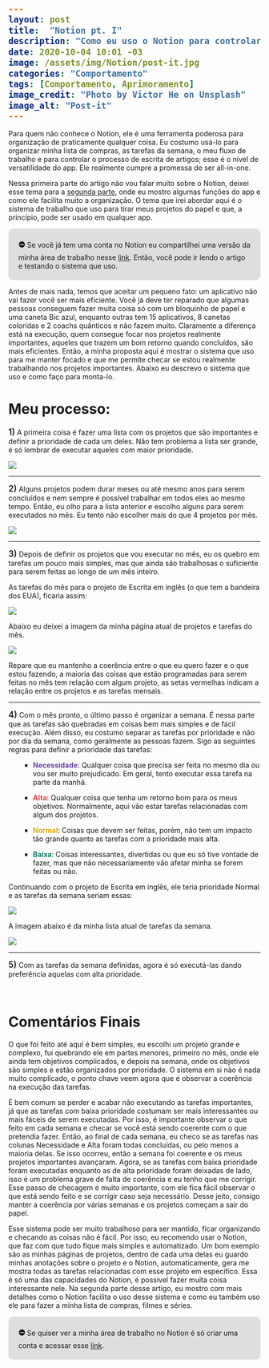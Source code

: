 ```yaml
---
layout: post
title:  "Notion pt. I"
description: "Como eu uso o Notion para controlar meu fluxo de trabalho e ser mais eficiente."
date: 2020-10-04 10:01 -03
image: /assets/img/Notion/post-it.jpg
categories: "Comportamento"
tags: [Comportamento, Aprimoramento]
image_credit: "Photo by Victor He on Unsplash"
image_alt: "Post-it"
---
```


<style>
span {
    display: inline;
    font-size: 1.2em;
    font-weight: 600;
}
</style>

Para quem não conhece o Notion, ele é uma ferramenta poderosa para organização de praticamente qualquer coisa. Eu costumo usá-lo para organizar minha lista de compras, as tarefas da semana, o meu fluxo de trabalho e para controlar o processo de escrita de artigos; esse é o nível de versatilidade do app. Ele realmente cumpre a promessa de ser all-in-one. 

Nessa primeira parte do artigo não vou falar muito sobre o Notion, deixei esse tema para a <a target="_blank" href="{% post_url 2020-10-04-Notion-pt-II %}">segunda parte</a>, onde eu mostro algumas funções do app e como ele facilita muito a organização. O tema que irei abordar aqui é o sistema de trabalho que uso para tirar meus projetos do papel  e que, a princípio, pode ser usado em qualquer app. 

<div style="background-color: rgb(221 222 222); border-radius: 10px; padding: 20px;">
<p style="margin: 0 0;"><span class="icon">⛔</span> Se você já tem uma conta no Notion eu compartilhei uma versão da minha área de trabalho nesse <a target="_blank" href="https://www.notion.so/DON-T-PANIC-v1-0-573ca645a83a41198f0d6082377e62a0">link</a>. Então, você pode ir lendo o artigo e testando o sistema que uso.</p>
</div>


Antes de mais nada, temos que aceitar um pequeno fato: um aplicativo não vai fazer você ser mais eficiente. Você já deve ter reparado que algumas pessoas conseguem fazer muita coisa só com um bloquinho de papel e uma caneta Bic azul, enquanto outras tem 15 aplicativos, 8 canetas coloridas e 2 coachs quânticos e não fazem muito. Claramente a diferença está na execução, quem consegue focar nos projetos realmente importantes, aqueles que trazem um bom retorno quando concluídos, são mais eficientes. Então, a minha proposta aqui é mostrar o sistema que uso para me manter focado e que me permite checar se estou realmente trabalhando nos projetos importantes. Abaixo eu descrevo o sistema que uso e como faço para monta-lo.

# Meu processo:

<span>1)</span> A primeira coisa é fazer uma lista com os projetos que são importantes e definir a prioridade de cada um deles. Não tem problema a lista ser grande, é só lembrar de executar aqueles com maior prioridade.

<img src="/assets/img/Notion/1-1.png"> 

---

<span>2)</span> Alguns projetos podem durar meses ou até mesmo anos para serem concluídos e nem sempre é possível trabalhar em todos eles ao mesmo tempo. Então, eu olho para a lista anterior e escolho alguns para serem executados no mês. Eu tento não escolher mais do que 4 projetos por mês.

<img src="/assets/img/Notion/notion1.png">

---

<span>3)</span> Depois de definir os projetos que vou executar no mês, eu os quebro em tarefas um pouco mais simples, mas que ainda são trabalhosas o suficiente para serem feitas ao longo de um mês inteiro.

As tarefas do mês para o projeto de Escrita em inglês (o que tem a bandeira dos EUA), ficaria assim:

<img src="/assets/img/Notion/3-1.png" style="display: block; margin: auto auto; max-height: 350px; width: auto;">

Abaixo eu deixei a imagem da minha página atual de projetos e tarefas do mês. 

<img src="/assets/img/Notion/notion2.png">

Repare que eu mantenho a coerência entre o que eu quero fazer e o que estou fazendo, a maioria das coisas que estão programadas para serem feitas no mês tem relação com algum projeto, as setas vermelhas indicam a relação entre os projetos e as tarefas mensais.

---

<span>4)</span> Com o mês pronto, o último passo é organizar a semana. É nessa parte que as tarefas são quebradas em coisas bem mais simples e de fácil execução. Além disso, eu costumo separar as tarefas por prioridade e não por dia da semana, como geralmente as pessoas fazem. Sigo as seguintes regras para definir a prioridade das tarefas:

<div style="margin-left: 5%;">
    <ul style="list-style-type: square; ">
        <li> 
            <p> <mark style="font-weight: bold; background-color: transparent; color: rgb(105,64,165)">Necessidade</mark>: Qualquer coisa que precisa ser feita no mesmo dia ou vou ser muito prejudicado. Em geral, tento executar essa tarefa na parte da manhã. </p>
        </li>
        <li> 
            <p> <mark style="font-weight: bold; background-color: transparent; color: rgb(224,62,62)">Alta</mark>: Qualquer coisa que tenha um retorno bom para os meus objetivos. Normalmente, aqui vão estar tarefas relacionadas com algum dos projetos.</p>
        </li>
        <li> 
            <p> <mark style="font-weight: bold; background-color: transparent; color: rgb(223,171,1)">Normal</mark>: Coisas que devem ser feitas, porém, não tem um impacto tão grande quanto as tarefas com a prioridade mais alta.</p>
        </li>
        <li> 
            <p> <mark style="font-weight: bold; background-color: transparent; color: rgb(15,123,108)">Baixa</mark>: Coisas interessantes, divertidas ou que eu só tive vontade de fazer, mas que não necessariamente vão afetar minha se forem feitas ou não.</p>
        </li>
    </ul>
</div>

Continuando com o projeto de Escrita em inglês, ele teria prioridade Normal e as tarefas da semana seriam essas:

<img src="/assets/img/Notion/2-1.png" style="display: block; margin: auto auto; max-height: 350px; width: auto;">

A imagem abaixo é da minha lista atual de tarefas da semana.

<img src="/assets/img/Notion/notion3.png">

---

<span>5)</span> Com as tarefas da semana definidas, agora é só executá-las dando preferência aquelas com alta prioridade.

<br>

<h1> Comentários Finais </h1>

O que foi feito até aqui é bem simples, eu escolhi um projeto grande e complexo, fui quebrando ele em partes menores, primeiro no mês, onde ele ainda tem objetivos complicados, e depois na semana, onde os objetivos são simples e estão organizados por prioridade. O sistema em si não é nada muito complicado, o ponto chave veem agora que é observar a coerência na execução das tarefas.

É bem comum se perder e acabar não executando as tarefas importantes, já que as tarefas com baixa prioridade costumam ser mais interessantes ou mais fáceis de serem executadas. Por isso, é importante observar o que feito em cada semana e checar se você está sendo coerente com o que pretendia fazer. Então, ao final de cada semana, eu checo se as tarefas nas colunas Necessidade e Alta foram todas concluídas, ou pelo menos a maioria delas. Se isso ocorreu, então a semana foi coerente e os meus projetos importantes avançaram. Agora, se as tarefas com baixa prioridade foram executadas enquanto as de alta prioridade foram deixadas de lado, isso é um problema grave de falta de coerência e eu tenho que me corrigir. Esse passo de checagem é muito importante, com ele fica fácil observar o que está sendo feito e se corrigir caso seja necessário. Desse jeito, consigo manter a coerência por várias semanas e os projetos começam a sair do papel.

Esse sistema pode ser muito trabalhoso para ser mantido, ficar organizando e checando as coisas não é fácil. Por isso, eu recomendo usar o Notion, que faz com que tudo fique mais simples e automatizado. Um bom exemplo são as minhas páginas de projetos, dentro de cada uma delas eu guardo minhas anotações sobre o projeto e o Notion, automaticamente, gera me mostra todas as tarefas relacionadas com esse projeto em específico. Essa é só uma das capacidades do Notion, é possível fazer muita coisa interessante nele. Na segunda parte desse artigo, eu mostro com mais detalhes como o Notion facilita o uso desse sistema e como eu também uso ele para fazer a minha lista de compras, filmes e séries.

<div style="background-color: rgb(221 222 222); border-radius: 10px; padding: 20px;"><p style="margin: 0 0;">
<span class="icon">⛔</span>
Se quiser ver a minha área de trabalho no Notion é só criar uma conta e acessar esse <a target="_blank" href="https://www.notion.so/DON-T-PANIC-v1-0-573ca645a83a41198f0d6082377e62a0">link</a>.</p>
</div>